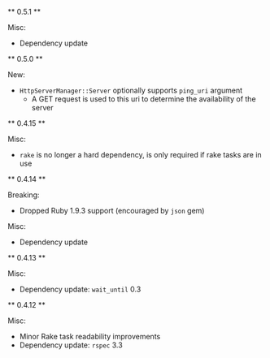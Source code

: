 ** 0.5.1 **

Misc:
* Dependency update

** 0.5.0 **

New:
* `HttpServerManager::Server` optionally supports `ping_uri` argument
  * A GET request is used to this uri to determine the availability of the server 

** 0.4.15 **

Misc:
* `rake` is no longer a hard dependency, is only required if rake tasks are in use

** 0.4.14 **

Breaking:
* Dropped Ruby 1.9.3 support (encouraged by `json` gem)

Misc:
* Dependency update

** 0.4.13 **

Misc:
* Dependency update: ```wait_until``` 0.3

** 0.4.12 **

Misc:
* Minor Rake task readability improvements
* Dependency update: ```rspec``` 3.3
